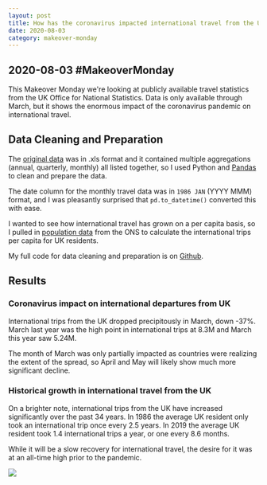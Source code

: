 ```yaml
---
layout: post
title: How has the coronavirus impacted international travel from the UK?
date: 2020-08-03
category: makeover-monday
---
```


## 2020-08-03 #MakeoverMonday

This Makeover Monday we're looking at publicly available travel statistics from the UK Office for National Statistics. Data is only available through March, but it shows the enormous impact of the coronavirus pandemic on international travel. 

## Data Cleaning and Preparation
The [original data](https://www.ons.gov.uk/peoplepopulationandcommunity/leisureandtourism/timeseries/gmax/ott) was in .xls format and it contained multiple aggregations (annual, quarterly, monthly) all listed together, so I used Python and [Pandas](https://pandas.pydata.org/) to clean and prepare the data.

The date column for the monthly travel data was in `1986 JAN` (YYYY MMM) format, and I was pleasantly surprised that `pd.to_datetime()` converted this with ease.

I wanted to see how international travel has grown on a per capita basis, so I pulled in [population data](https://www.ons.gov.uk/peoplepopulationandcommunity/populationandmigration/populationestimates/timeseries/ukpop/pop) from the ONS to calculate the international trips per capita for UK residents.

My full code for data cleaning and preparation is on [Github](https://github.com/bbgatch/makeover-monday/blob/master/2020-08-03/clean-data.py).

## Results
### Coronavirus impact on international departures from UK
International trips from the UK dropped precipitously in March, down -37%. March last year was the high point in international trips at 8.3M and March this year saw 5.24M.

The month of March was only partially impacted as countries were realizing the extent of the spread, so April and May will likely show much more significant decline.

### Historical growth in international travel from the UK
On a brighter note, international trips from the UK have increased significantly over the past 34 years. In 1986 the average UK resident only took an international trip once every 2.5 years. In 2019 the average UK resident took 1.4 international trips a year, or one every 8.6 months.

While it will be a slow recovery for international travel, the desire for it was at an all-time high prior to the pandemic.


<div class='tableauPlaceholder' id='viz1596655190271' style='position: relative'><noscript><a href='http:&#47;&#47;localhost:4000&#47;makeover-monday&#47;2020&#47;08&#47;03&#47;mm-uk-visits-abroad.html'><img alt=' ' src='https:&#47;&#47;public.tableau.com&#47;static&#47;images&#47;Ma&#47;MakeoverMonday2020-08-03UKVisitsAbroad&#47;UKVisitsAbroad&#47;1_rss.png' style='border: none' /></a></noscript><object class='tableauViz'  style='display:none;'><param name='host_url' value='https%3A%2F%2Fpublic.tableau.com%2F' /> <param name='embed_code_version' value='3' /> <param name='site_root' value='' /><param name='name' value='MakeoverMonday2020-08-03UKVisitsAbroad&#47;UKVisitsAbroad' /><param name='tabs' value='no' /><param name='toolbar' value='yes' /><param name='static_image' value='https:&#47;&#47;public.tableau.com&#47;static&#47;images&#47;Ma&#47;MakeoverMonday2020-08-03UKVisitsAbroad&#47;UKVisitsAbroad&#47;1.png' /> <param name='animate_transition' value='yes' /><param name='display_static_image' value='yes' /><param name='display_spinner' value='yes' /><param name='display_overlay' value='yes' /><param name='display_count' value='yes' /><param name='language' value='en' /><param name='filter' value='publish=yes' /></object></div> <script type='text/javascript'> var divElement = document.getElementById('viz1596655190271'); var vizElement = divElement.getElementsByTagName('object')[0]; if ( divElement.offsetWidth > 800 ) { vizElement.style.width='1000px';vizElement.style.height='827px';} else if ( divElement.offsetWidth > 500 ) { vizElement.style.width='1000px';vizElement.style.height='827px';} else { vizElement.style.width='100%';vizElement.style.height='927px';} var scriptElement = document.createElement('script'); scriptElement.src = 'https://public.tableau.com/javascripts/api/viz_v1.js'; vizElement.parentNode.insertBefore(scriptElement, vizElement); </script>


